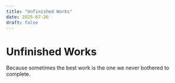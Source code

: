 ```yaml
---
title: "Unfinished Works"
date: 2025-07-26
draft: false
---
```


# Unfinished Works

Because sometimes the best work is the one we never bothered to complete.
